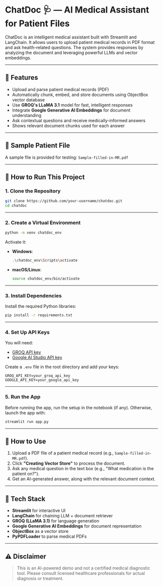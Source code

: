 # ChatDoc 🩺 — AI Medical Assistant for Patient Files

ChatDoc is an intelligent medical assistant built with Streamlit and LangChain. It allows users to upload patient medical records in PDF format and ask health-related questions. The system provides responses by analyzing the document and leveraging powerful LLMs and vector embeddings.

---

## 🔧 Features

* Upload and parse patient medical records (PDF)
* Automatically chunk, embed, and store documents using ObjectBox vector database
* Use **GROQ's LLaMA 3.1** model for fast, intelligent responses
* Integrate **Google Generative AI Embeddings** for document understanding
* Ask contextual questions and receive medically-informed answers
* Shows relevant document chunks used for each answer

---

## 📁 Sample Patient File

A sample file is provided for testing:
`Sample-filled-in-MR.pdf`

---

## 🚀 How to Run This Project

### 1. **Clone the Repository**

```bash
git clone https://github.com/your-username/chatdoc.git
cd chatdoc
```

---

### 2. **Create a Virtual Environment**

```bash
python -m venv chatdoc_env
```

Activate it:

* **Windows**:

  ```bash
  .\chatdoc_env\Scripts\activate
  ```
* **macOS/Linux**:

  ```bash
  source chatdoc_env/bin/activate
  ```

---

### 3. **Install Dependencies**

Install the required Python libraries:

```bash
pip install -r requirements.txt
```

---

### 4. **Set Up API Keys**

You will need:

* [GROQ API key](https://console.groq.com/)
* [Google AI Studio API key](https://makersuite.google.com/app/apikey)

Create a `.env` file in the root directory and add your keys:

```env
GROQ_API_KEY=your_groq_api_key
GOOGLE_API_KEY=your_google_api_key
```

---

### 5. **Run the App**

Before running the app, run the setup in the notebook (if any). Otherwise, launch the app with:

```bash
streamlit run app.py
```

---

## 🧪 How to Use

1. Upload a PDF file of a patient medical record (e.g., `Sample-filled-in-MR.pdf`).
2. Click **"Creating Vector Store"** to process the document.
3. Ask any medical question in the text box (e.g., "What medication is the patient on?").
4. Get an AI-generated answer, along with the relevant document context.

---

## 🧠 Tech Stack

* **Streamlit** for interactive UI
* **LangChain** for chaining LLM + document retriever
* **GROQ (LLaMA 3.1)** for language generation
* **Google Generative AI Embeddings** for document representation
* **ObjectBox** as a vector store
* **PyPDFLoader** to parse medical PDFs

---

## ⚠️ Disclaimer

> This is an AI-powered demo and not a certified medical diagnostic tool. Please consult licensed healthcare professionals for actual diagnosis or treatment.

